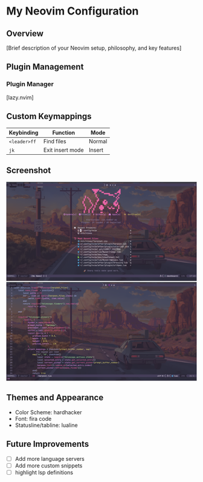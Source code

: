 # My Neovim Configuration

## Overview
[Brief description of your Neovim setup, philosophy, and key features]


## Plugin Management
### Plugin Manager
[lazy.nvim]


## Custom Keymappings
| Keybinding | Function | Mode |
|-----------|----------|------|
| `<leader>ff` | Find files | Normal |
| `jk` | Exit insert mode | Insert |

## Screenshot
![Neovim Configuration](showcase/dashboard.png)
![Neovim Configuration](showcase/inside_a_file.png)

## Themes and Appearance
- Color Scheme: hardhacker
- Font: fira code
- Statusline/tabline: lualine


## Future Improvements
- [ ] Add more language servers
- [ ] Add more custom snippets
- [ ] highlight lsp definitions
